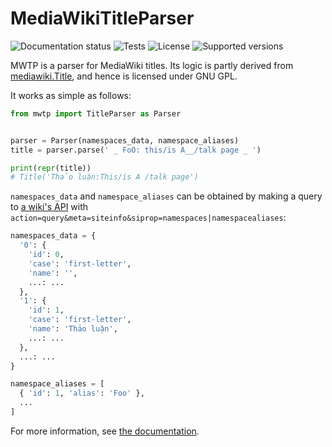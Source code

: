 # MediaWikiTitleParser

![Documentation status](https://readthedocs.org/projects/mwtp/badge/?version=latest)
![Tests](https://github.com/NguoiDungKhongDinhDanh/mwtp/actions/workflows/tests.yaml/badge.svg)
![License](https://img.shields.io/pypi/l/mwtp.svg)
![Supported versions](https://img.shields.io/pypi/pyversions/mwtp.svg)

MWTP is a parser for MediaWiki titles. Its logic is partly derived from
[mediawiki.Title][1], and hence is licensed under GNU GPL.

It works as simple as follows:

```python
from mwtp import TitleParser as Parser


parser = Parser(namespaces_data, namespace_aliases)
title = parser.parse(' _ FoO: this/is A__/talk page _ ')

print(repr(title))
# Title('Thảo luận:This/is A /talk page')
```

`namespaces_data` and `namespace_aliases` can be obtained by
making a query to [a wiki's API][2] with
`action=query&meta=siteinfo&siprop=namespaces|namespacealiases`:

```python
namespaces_data = {
  '0': {
    'id': 0,
    'case': 'first-letter',
    'name': '',
    ...: ...
  },
  '1': {
    'id': 1,
    'case': 'first-letter',
    'name': 'Thảo luận',
    ...: ...
  },
  ...: ...
}
```

```python
namespace_aliases = [
  { 'id': 1, 'alias': 'Foo' },
  ...
]
```

For more information, see [the documentation][3].

[1]: https://github.com/wikimedia/mediawiki/tree/c237f0548845662759bfcc6419cec9ca02d03c18/resources/src/mediawiki.Title
[2]: https://www.mediawiki.org/wiki/Special:ApiSandbox#action=query&meta=siteinfo&siprop=namespaces%7Cnamespacealiases
[3]: https://mwtp.readthedocs.io/
